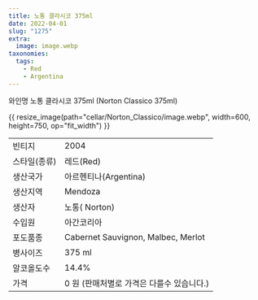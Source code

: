 ```yaml
---
title: 노통 클라시코 375ml
date: 2022-04-01
slug: "1275"
extra:
  image: image.webp
taxonomies:
  tags:
    - Red
    - Argentina
---
```


와인명   노통 클라시코 375ml (Norton Classico 375ml)

<!-- more -->

{{ resize_image(path="cellar/Norton_Classico/image.webp", width=600, height=750, op="fit_width") }}

|           |                                                    |  
| --------- | -------------------------------------------------- |
| 빈티지  | 2004 | 
| 스타일(종류)  | 레드(Red) | 
| 생산국가 | 아르헨티나(Argentina) | 
| 생산지역 | Mendoza | 
| 생산자  | 노통( Norton) | 
| 수입원  | 아간코리아 | 
| 포도품종 | Cabernet Sauvignon, Malbec, Merlot | 
| 병사이즈 | 375 ml | 
| 알코올도수  | 14.4% | 
| 가격 | 0 원 (판매처별로 가격은 다를수 있습니다.) | 